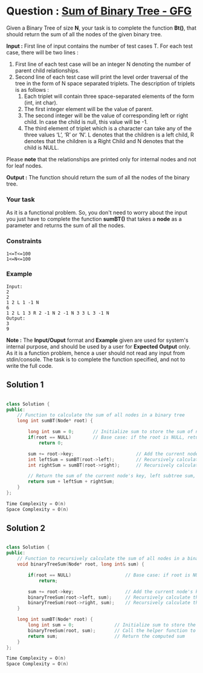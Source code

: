 # Question : [Sum of Binary Tree - GFG](https://www.geeksforgeeks.org/problems/sum-of-binary-tree/1)

Given a Binary Tree of size **N**, your task is to complete the function **Bt()**, that should return the sum of all the nodes of the given binary tree.

**Input :**
First line of input contains the number of test cases T. For each test case, there will be two lines :

1. First line of each test case will be an integer N denoting the number of parent child relationships.
2. Second line of each test case will print the level order traversal of the tree in the form of N space separated triplets. The description of triplets is as follows :
   1. Each triplet will contain three space-separated elements of the form (int, int char).
   2. The first integer element will be the value of parent.
   3. The second integer will be the value of corresponding left or right child. In case the child is null, this value will be -1.
   4. The third element of triplet which is a character can take any of the three values ‘L’, ‘R’ or ‘N’. L denotes that the children is a left child, R denotes that the children is a Right Child and N denotes that the child is NULL.

Please **note** that the relationships are printed only for internal nodes and not for leaf nodes.

**Output :**
The function should return the sum of all the nodes of the binary tree.

### Your task

As it is a functional problem. So, you don't need to worry about the input you just have to complete the function **sumBT()** that takes a **node** as a parameter and returns the sum of all the nodes.

### Constraints

`1<=T<=100`<br>
`1<=N<=100`

### Example

```
Input:
2
2
1 2 L 1 -1 N
6
1 2 L 1 3 R 2 -1 N 2 -1 N 3 3 L 3 -1 N
Output:
3
9
```

**Note :**
The **Input/Ouput** format and **Example** given are used for system's internal purpose, and should be used by a user for **Expected Output** only. As it is a function problem, hence a user should not read any input from stdin/console. The task is to complete the function specified, and not to write the full code.

## Solution 1

```Cpp

class Solution {
public:
    // Function to calculate the sum of all nodes in a binary tree
    long int sumBT(Node* root) {

        long int sum = 0;       // Initialize sum to store the sum of nodes
        if(root == NULL)        // Base case: if the root is NULL, return 0 (no nodes to sum)
            return 0;

        sum += root->key;                       // Add the current node's key to sum
        int leftSum = sumBT(root->left);        // Recursively calculate the sum of nodes in the left subtree
        int rightSum = sumBT(root->right);      // Recursively calculate the sum of nodes in the right subtree

        // Return the sum of the current node's key, left subtree sum, and right subtree sum
        return sum + leftSum + rightSum;
    }
};

Time Complexity = O(n)
Space Complexity = O(n)
```

## Solution 2

```Cpp

class Solution {
public:
    // Function to recursively calculate the sum of all nodes in a binary tree
    void binaryTreeSum(Node* root, long int& sum) {

        if(root == NULL)                    // Base case: if root is NULL, return (end of recursion)
            return;

        sum += root->key;                   // Add the current node's key to the sum
        binaryTreeSum(root->left, sum);     // Recursively calculate the sum of nodes in the left subtree
        binaryTreeSum(root->right, sum);    // Recursively calculate the sum of nodes in the right subtree
    }

    long int sumBT(Node* root) {
        long int sum = 0;               // Initialize sum to store the total sum of nodes
        binaryTreeSum(root, sum);       // Call the helper function to compute the sum
        return sum;                     // Return the computed sum
    }
};

Time Complexity = O(n)
Space Complexity = O(n)
```
